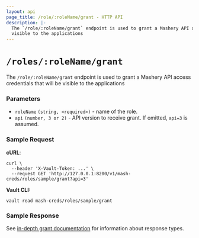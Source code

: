 ```yaml
---
layout: api 
page_title: /role/:roleName/grant - HTTP API 
description: |-
  The `/role/:roleName/grant` endpoint is used to grant a Mashery API access credentials that will be 
  visible to the applications
---
```


# `/roles/:roleName/grant`

The `/role/:roleName/grant` endpoint is used to grant a Mashery API access credentials that will be
visible to the applications

### Parameters

- `roleName` `(string, <required>)` - name of the role.
- `api` `(number, 3 or 2)` - API version to receive grant. If omitted, `api=3` is assumed.

### Sample Request

**cURL**:

```shell
curl \
  --header 'X-Vault-Token: ...' \
  --request GET 'http://127.0.0.1:8200/v1/mash-creds/roles/sample/grant?api=3'
```

**Vault CLI:**

```shell
vault read mash-creds/roles/sample/grant
```

### Sample Response

See [in-depth grant documentation](../grant.html.markdown) for information about response types.